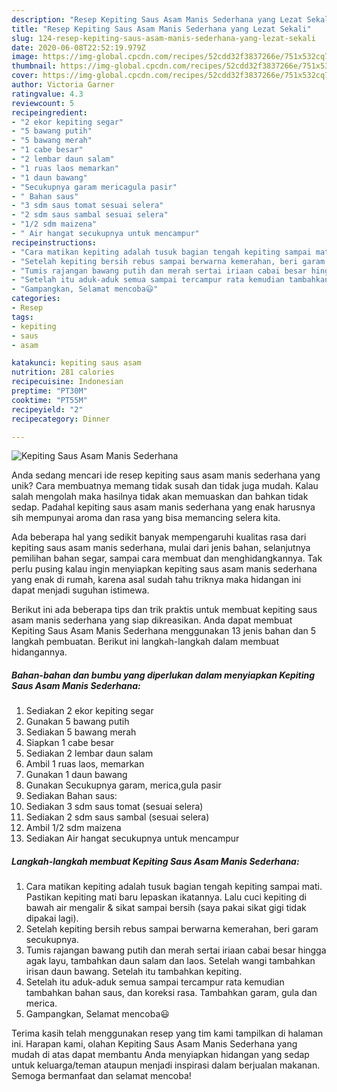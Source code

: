 ```yaml
---
description: "Resep Kepiting Saus Asam Manis Sederhana yang Lezat Sekali"
title: "Resep Kepiting Saus Asam Manis Sederhana yang Lezat Sekali"
slug: 124-resep-kepiting-saus-asam-manis-sederhana-yang-lezat-sekali
date: 2020-06-08T22:52:19.979Z
image: https://img-global.cpcdn.com/recipes/52cdd32f3837266e/751x532cq70/kepiting-saus-asam-manis-sederhana-foto-resep-utama.jpg
thumbnail: https://img-global.cpcdn.com/recipes/52cdd32f3837266e/751x532cq70/kepiting-saus-asam-manis-sederhana-foto-resep-utama.jpg
cover: https://img-global.cpcdn.com/recipes/52cdd32f3837266e/751x532cq70/kepiting-saus-asam-manis-sederhana-foto-resep-utama.jpg
author: Victoria Garner
ratingvalue: 4.3
reviewcount: 5
recipeingredient:
- "2 ekor kepiting segar"
- "5 bawang putih"
- "5 bawang merah"
- "1 cabe besar"
- "2 lembar daun salam"
- "1 ruas laos memarkan"
- "1 daun bawang"
- "Secukupnya garam mericagula pasir"
- " Bahan saus"
- "3 sdm saus tomat sesuai selera"
- "2 sdm saus sambal sesuai selera"
- "1/2 sdm maizena"
- " Air hangat secukupnya untuk mencampur"
recipeinstructions:
- "Cara matikan kepiting adalah tusuk bagian tengah kepiting sampai mati. Pastikan kepiting mati baru lepaskan ikatannya. Lalu cuci kepiting di bawah air mengalir &amp; sikat sampai bersih (saya pakai sikat gigi tidak dipakai lagi)."
- "Setelah kepiting bersih rebus sampai berwarna kemerahan, beri garam secukupnya."
- "Tumis rajangan bawang putih dan merah sertai iriaan cabai besar hingga agak layu, tambahkan daun salam dan laos. Setelah wangi tambahkan irisan daun bawang. Setelah itu tambahkan kepiting."
- "Setelah itu aduk-aduk semua sampai tercampur rata kemudian tambahkan bahan saus, dan koreksi rasa. Tambahkan garam, gula dan merica."
- "Gampangkan, Selamat mencoba😃"
categories:
- Resep
tags:
- kepiting
- saus
- asam

katakunci: kepiting saus asam 
nutrition: 281 calories
recipecuisine: Indonesian
preptime: "PT30M"
cooktime: "PT55M"
recipeyield: "2"
recipecategory: Dinner

---
```



![Kepiting Saus Asam Manis Sederhana](https://img-global.cpcdn.com/recipes/52cdd32f3837266e/751x532cq70/kepiting-saus-asam-manis-sederhana-foto-resep-utama.jpg)

Anda sedang mencari ide resep kepiting saus asam manis sederhana yang unik? Cara membuatnya memang tidak susah dan tidak juga mudah. Kalau salah mengolah maka hasilnya tidak akan memuaskan dan bahkan tidak sedap. Padahal kepiting saus asam manis sederhana yang enak harusnya sih mempunyai aroma dan rasa yang bisa memancing selera kita.

Ada beberapa hal yang sedikit banyak mempengaruhi kualitas rasa dari kepiting saus asam manis sederhana, mulai dari jenis bahan, selanjutnya pemilihan bahan segar, sampai cara membuat dan menghidangkannya. Tak perlu pusing kalau ingin menyiapkan kepiting saus asam manis sederhana yang enak di rumah, karena asal sudah tahu triknya maka hidangan ini dapat menjadi suguhan istimewa.




Berikut ini ada beberapa tips dan trik praktis untuk membuat kepiting saus asam manis sederhana yang siap dikreasikan. Anda dapat membuat Kepiting Saus Asam Manis Sederhana menggunakan 13 jenis bahan dan 5 langkah pembuatan. Berikut ini langkah-langkah dalam membuat hidangannya.

<!--inarticleads1-->

##### Bahan-bahan dan bumbu yang diperlukan dalam menyiapkan Kepiting Saus Asam Manis Sederhana:

1. Sediakan 2 ekor kepiting segar
1. Gunakan 5 bawang putih
1. Sediakan 5 bawang merah
1. Siapkan 1 cabe besar
1. Sediakan 2 lembar daun salam
1. Ambil 1 ruas laos, memarkan
1. Gunakan 1 daun bawang
1. Gunakan Secukupnya garam, merica,gula pasir
1. Sediakan  Bahan saus:
1. Sediakan 3 sdm saus tomat (sesuai selera)
1. Sediakan 2 sdm saus sambal (sesuai selera)
1. Ambil 1/2 sdm maizena
1. Sediakan  Air hangat secukupnya untuk mencampur




<!--inarticleads2-->

##### Langkah-langkah membuat Kepiting Saus Asam Manis Sederhana:

1. Cara matikan kepiting adalah tusuk bagian tengah kepiting sampai mati. Pastikan kepiting mati baru lepaskan ikatannya. Lalu cuci kepiting di bawah air mengalir &amp; sikat sampai bersih (saya pakai sikat gigi tidak dipakai lagi).
1. Setelah kepiting bersih rebus sampai berwarna kemerahan, beri garam secukupnya.
1. Tumis rajangan bawang putih dan merah sertai iriaan cabai besar hingga agak layu, tambahkan daun salam dan laos. Setelah wangi tambahkan irisan daun bawang. Setelah itu tambahkan kepiting.
1. Setelah itu aduk-aduk semua sampai tercampur rata kemudian tambahkan bahan saus, dan koreksi rasa. Tambahkan garam, gula dan merica.
1. Gampangkan, Selamat mencoba😃




Terima kasih telah menggunakan resep yang tim kami tampilkan di halaman ini. Harapan kami, olahan Kepiting Saus Asam Manis Sederhana yang mudah di atas dapat membantu Anda menyiapkan hidangan yang sedap untuk keluarga/teman ataupun menjadi inspirasi dalam berjualan makanan. Semoga bermanfaat dan selamat mencoba!
